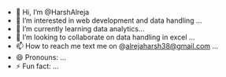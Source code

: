 - 👋 Hi, I’m @HarshAlreja
- 👀 I’m interested in web development and data handling ...
- 🌱 I’m currently learning data analytics...
- 💞️ I’m looking to collaborate on data handling in excel ...
- 📫 How to reach me text me on @alrejaharsh38@gmail.com ...
- 😄 Pronouns: ...
- ⚡ Fun fact: ...

<!---
HARSHme22/HARSHme22 is a ✨ special ✨ repository because its `README.md` (this file) appears on your GitHub profile.
You can click the Preview link to take a look at your changes.
--->
